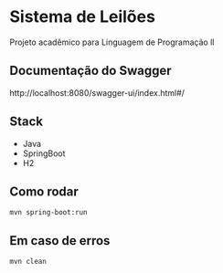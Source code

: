 # Sistema de Leilões 

Projeto acadêmico para Linguagem de Programação ll

## Documentação do Swagger

http://localhost:8080/swagger-ui/index.html#/

## Stack

* Java
* SpringBoot
* H2

## Como rodar

```shell script
mvn spring-boot:run
```

## Em caso de erros

```shell script
mvn clean
```
